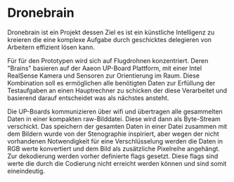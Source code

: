 # Dronebrain

Dronebrain ist ein Projekt dessen Ziel es ist ein künstliche Intelligenz zu kreieren die eine komplexe Aufgabe durch geschicktes delegieren von Arbeitern effizient lösen kann.

Für für den Prototypen wird sich auf Flugdrohnen konzentriert.
Deren "Brains" basieren auf der Aaeon UP-Board Plattform, mit einer Intel RealSense Kamera und Sensoren zur Orientierung im Raum.
Diese Kombination soll es ermöglichen alle benötigten Daten zur Erfüllung der Testaufgaben an einen Hauptrechner zu schicken der diese Verarbeitet und basierend darauf entscheidet was als nächstes ansteht.

Die UP-Boards kommunizieren über wifi und übertragen alle gesammelten Daten in einer kompakten raw-Bilddatei. Diese wird dann als Byte-Stream verschickt.
Das speichern der gesamten Daten in einer Datei zusammen mit dem Bildern wurde von der Stenographie inspiriert, aber wegen der nicht vorhandenen Notwendigkeit für eine Verschlüsselung werden die Daten in RGB werte konvertiert und dem Bild als zusätzliche Pixelreihe angehängt.
Zur dekodierung werden vorher definierte flags gesetzt. Diese flags sind werte die durch die Codierung nicht erreicht werden können und sind somit eineindeutig.
